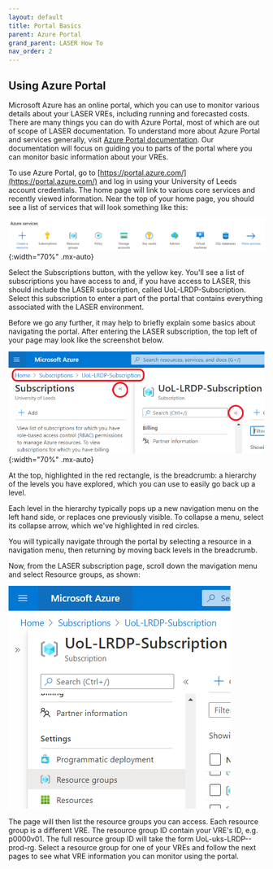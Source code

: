 ```yaml
---
layout: default
title: Portal Basics
parent: Azure Portal
grand_parent: LASER How To
nav_order: 2
---
```


## Using Azure Portal

Microsoft Azure has an online portal, which you can use to monitor various details about your LASER VREs, including running and forecasted costs. There are many things you can do with Azure Portal, most of which are out of scope of LASER documentation. To understand more about Azure Portal and services generally, visit [Azure Portal documentation](https://docs.microsoft.com/en-us/azure/azure-portal/azure-portal-overview). Our documentation will focus on guiding you to parts of the portal where you can monitor basic information about your VREs.

To use Azure Portal, go to [https://portal.azure.com/](https://portal.azure.com/) and log in using your University of Leeds account credentials. The home page will link to various core services and recently viewed information. Near the top of your home page, you should see a list of services that will look something like this:

![az_portal_home.PNG](../../../images/az_portal/az_portal_home.PNG){:width="70%" .mx-auto}

Select the Subscriptions button, with the yellow key. You'll see a list of subscriptions you have access to and, if you have access to LASER, this should include the LASER subscription, called UoL-LRDP-Subscription. Select this subscription to enter a part of the portal that contains everything associated with the LASER environment.

Before we go any further, it may help to briefly explain some basics about navigating the portal. After entering the LASER subscription, the top left of your page may look like the screenshot below.

![az_portal_nav.png](../../../images/az_portal/az_portal_nav.png){:width="70%" .mx-auto}

At the top, highlighted in the red rectangle, is the breadcrumb: a hierarchy of the levels you have explored, which you can use to easily go back up a level.

Each level in the hierarchy typically pops up a new navigation menu on the left hand side, or replaces one previously visible. To collapse a menu, select its collapse arrow, which we've highlighted in red circles.

You will typically navigate through the portal by selecting a resource in a navigation menu, then returning by moving back levels in the breadcrumb.

Now, from the LASER subscription page, scroll down the mavigation menu and select Resource groups, as shown:

![az_portal_find_vres.PNG](../../../images/az_portal/az_portal_find_vres.png)

The page will then list the resource groups you can access. Each resource group is a different VRE. The resource group ID contain your VRE's ID, e.g. p0000v01. The full resource group ID will take the form UoL-uks-LRDP-<vre id>-prod-rg. Select a resource group for one of your VREs and follow the next pages to see what VRE information you can monitor using the portal.
